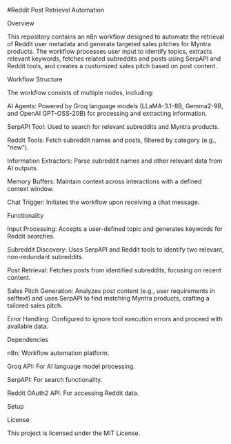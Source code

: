 #Reddit Post Retrieval Automation

Overview

This repository contains an n8n workflow designed to automate the retrieval of Reddit user metadata and generate targeted sales pitches for Myntra products. The workflow processes user input to identify topics, extracts relevant keywords, fetches related subreddits and posts using SerpAPI and Reddit tools, and creates a customized sales pitch based on post content.

Workflow Structure

The workflow consists of multiple nodes, including:





AI Agents: Powered by Groq language models (LLaMA-3.1-8B, Gemma2-9B, and OpenAI GPT-OSS-20B) for processing and extracting information.



SerpAPI Tool: Used to search for relevant subreddits and Myntra products.



Reddit Tools: Fetch subreddit names and posts, filtered by category (e.g., "new").



Information Extractors: Parse subreddit names and other relevant data from AI outputs.



Memory Buffers: Maintain context across interactions with a defined context window.



Chat Trigger: Initiates the workflow upon receiving a chat message.

Functionality





Input Processing: Accepts a user-defined topic and generates keywords for Reddit searches.



Subreddit Discovery: Uses SerpAPI and Reddit tools to identify two relevant, non-redundant subreddits.



Post Retrieval: Fetches posts from identified subreddits, focusing on recent content.



Sales Pitch Generation: Analyzes post content (e.g., user requirements in selftext) and uses SerpAPI to find matching Myntra products, crafting a tailored sales pitch.



Error Handling: Configured to ignore tool execution errors and proceed with available data.

Dependencies





n8n: Workflow automation platform.



Groq API: For AI language model processing.



SerpAPI: For search functionality.



Reddit OAuth2 API: For accessing Reddit data.

Setup






License

This project is licensed under the MIT License.
